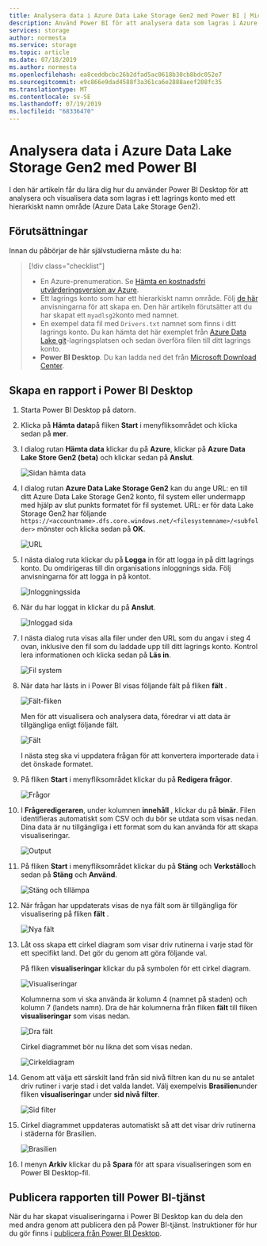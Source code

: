 ```yaml
---
title: Analysera data i Azure Data Lake Storage Gen2 med Power BI | Microsoft Docs
description: Använd Power BI för att analysera data som lagras i Azure Data Lake Storage Gen2
services: storage
author: normesta
ms.service: storage
ms.topic: article
ms.date: 07/18/2019
ms.author: normesta
ms.openlocfilehash: ea8ceddbcbc26b2dfad5ac0618b30cb8bdc052e7
ms.sourcegitcommit: e9c866e9dad4588f3a361ca6e2888aeef208fc35
ms.translationtype: MT
ms.contentlocale: sv-SE
ms.lasthandoff: 07/19/2019
ms.locfileid: "68336470"
---
```

# <a name="analyze-data-in-azure-data-lake-storage-gen2-by-using-power-bi"></a>Analysera data i Azure Data Lake Storage Gen2 med Power BI

I den här artikeln får du lära dig hur du använder Power BI Desktop för att analysera och visualisera data som lagras i ett lagrings konto med ett hierarkiskt namn område (Azure Data Lake Storage Gen2).

## <a name="prerequisites"></a>Förutsättningar

Innan du påbörjar de här självstudierna måste du ha:

> [!div class="checklist"]
> * En Azure-prenumeration. Se [Hämta en kostnadsfri utvärderingsversion av Azure](https://azure.microsoft.com/pricing/free-trial/).
> * Ett lagrings konto som har ett hierarkiskt namn område. Följ [de här](data-lake-storage-quickstart-create-account.md) anvisningarna för att skapa en.
> Den här artikeln förutsätter att du har skapat ett `myadlsg2`konto med namnet.
> * En exempel data fil med `Drivers.txt` namnet som finns i ditt lagrings konto.
> Du kan hämta det här exemplet från [Azure Data Lake git](https://github.com/Azure/usql/tree/master/Examples/Samples/Data/AmbulanceDataDrivers.txt)-lagringsplatsen och sedan överföra filen till ditt lagrings konto.
> * **Power BI Desktop**. Du kan ladda ned det från [Microsoft Download Center](https://www.microsoft.com/download/details.aspx?id=45331). 

## <a name="create-a-report-in-power-bi-desktop"></a>Skapa en rapport i Power BI Desktop

1. Starta Power BI Desktop på datorn.
2. Klicka på **Hämta data**på fliken **Start** i menyfliksområdet och klicka sedan på **mer**.
3. I dialog rutan **Hämta data** klickar du på **Azure**, klickar på **Azure Data Lake Store Gen2 (beta)** och klickar sedan på **Anslut**.

    ![Sidan hämta data](media/data-lake-storage-use-power-bi/get-data-page.png)

4. I dialog rutan **Azure Data Lake Storage Gen2** kan du ange URL: en till ditt Azure Data Lake Storage Gen2 konto, fil system eller undermapp med hjälp av slut punkts formatet för fil systemet. URL: er för data Lake Storage Gen2 har följande `https://<accountname>.dfs.core.windows.net/<filesystemname>/<subfolder>` mönster och klicka sedan på **OK**.

    ![URL](media/data-lake-storage-use-power-bi/adls-url.png)

5. I nästa dialog ruta klickar du på **Logga** in för att logga in på ditt lagrings konto. Du omdirigeras till din organisations inloggnings sida. Följ anvisningarna för att logga in på kontot.

    ![Inloggningssida](media/data-lake-storage-use-power-bi/sign-in.png)

6. När du har loggat in klickar du på **Anslut**.

    ![Inloggad sida](media/data-lake-storage-use-power-bi/signed-in.png)

7. I nästa dialog ruta visas alla filer under den URL som du angav i steg 4 ovan, inklusive den fil som du laddade upp till ditt lagrings konto. Kontrol lera informationen och klicka sedan på **Läs in**.

    ![Fil system](media/data-lake-storage-use-power-bi/file-systems.png)

8. När data har lästs in i Power BI visas följande fält på fliken **fält** .

    ![Fält-fliken](media/data-lake-storage-use-power-bi/fields.png)

    Men för att visualisera och analysera data, föredrar vi att data är tillgängliga enligt följande fält.

    ![Fält](media/data-lake-storage-use-power-bi/preferred-fields.png)

    I nästa steg ska vi uppdatera frågan för att konvertera importerade data i det önskade formatet.

9. På fliken **Start** i menyfliksområdet klickar du på **Redigera frågor**.

    ![Frågor](media/data-lake-storage-use-power-bi/queries.png)

10. I **Frågeredigeraren**, under kolumnen **innehåll** , klickar du på **binär**. Filen identifieras automatiskt som CSV och du bör se utdata som visas nedan. Dina data är nu tillgängliga i ett format som du kan använda för att skapa visualiseringar.

    ![Output](media/data-lake-storage-use-power-bi/binary.png)

11. På fliken **Start** i menyfliksområdet klickar du på **Stäng** och **Verkställ**och sedan på **Stäng** och **Använd**.

    ![Stäng och tillämpa](media/data-lake-storage-use-power-bi/close-apply.png)

12. När frågan har uppdaterats visas de nya fält som är tillgängliga för visualisering på fliken **fält** .

    ![Nya fält](media/data-lake-storage-use-power-bi/new-fields.png)

13. Låt oss skapa ett cirkel diagram som visar driv rutinerna i varje stad för ett specifikt land. Det gör du genom att göra följande val.

    På fliken **visualiseringar** klickar du på symbolen för ett cirkel diagram.

    ![Visualiseringar](media/data-lake-storage-use-power-bi/visualizations.png)

    Kolumnerna som vi ska använda är kolumn 4 (namnet på staden) och kolumn 7 (landets namn). Dra de här kolumnerna från fliken **fält** till fliken **visualiseringar** som visas nedan.

    ![Dra fält](media/data-lake-storage-use-power-bi/visualizations-drag-fields.png)

    Cirkel diagrammet bör nu likna det som visas nedan.

    ![Cirkeldiagram](media/data-lake-storage-use-power-bi/pie-chart.png)

14. Genom att välja ett särskilt land från sid nivå filtren kan du nu se antalet driv rutiner i varje stad i det valda landet. Välj exempelvis **Brasilien**under fliken **visualiseringar** under **sid nivå filter**.

    ![Sid filter](media/data-lake-storage-use-power-bi/page-filters.png)

15. Cirkel diagrammet uppdateras automatiskt så att det visar driv rutinerna i städerna för Brasilien.

    ![Brasilien](media/data-lake-storage-use-power-bi/pie-chart-updated.png)

16. I menyn **Arkiv** klickar du på **Spara** för att spara visualiseringen som en Power BI Desktop-fil.

## <a name="publish-report-to-power-bi-service"></a>Publicera rapporten till Power BI-tjänst

När du har skapat visualiseringarna i Power BI Desktop kan du dela den med andra genom att publicera den på Power BI-tjänst. Instruktioner för hur du gör finns i [publicera från Power BI Desktop](https://powerbi.microsoft.com/documentation/powerbi-desktop-upload-desktop-files/).